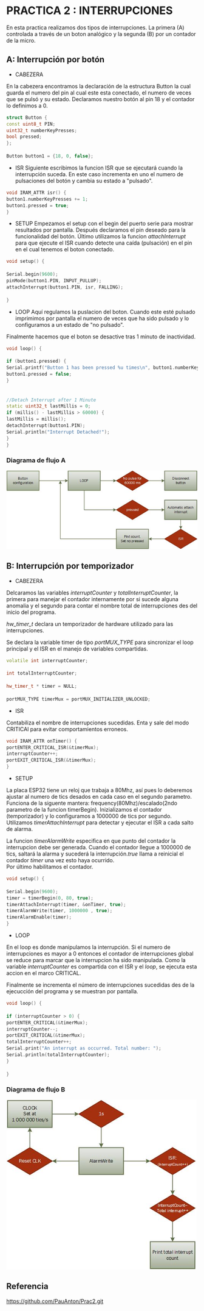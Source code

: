 # PRACTICA 2  : INTERRUPCIONES

En esta practica realizamos dos tipos de interrupciones. 
La primera (A) controlada a través de un boton analógico y la segunda (B) por un contador de la micro. 

## A: Interrupción por botón

* CABEZERA 

En la cabezera encontramos la declaración de la estructura Button la cual guarda el numero del pin al cual este esta conectado, el numero de veces que se pulsó y su estado. 
Declaramos nuestro botón al pin 18 y el contador lo definimos a 0. 

```cpp
struct Button {
const uint8_t PIN;
uint32_t numberKeyPresses;
bool pressed;
};

Button button1 = {18, 0, false};
```
* ISR
Siguiente escribimos la funcion ISR que se ejecutará cuando la interrupción suceda. 
En este caso incrementa en uno el numero de pulsaciones del botón y cambia su estado a "pulsado".
```cpp
void IRAM_ATTR isr() {
button1.numberKeyPresses += 1;
button1.pressed = true;
}
```  
* SETUP
Empezamos el setup con el begin del puerto serie para mostrar resultados por pantalla. 
Después declaramos el pin deseado para la funcionalidad del botón.
Último utilizamos la funcion *attachInterrupt* para que ejecute el ISR cuando detecte una caída (pulsación) en el pin en el cual tenemos el boton conectado. 
```cpp
void setup() {

Serial.begin(9600);
pinMode(button1.PIN, INPUT_PULLUP);
attachInterrupt(button1.PIN, isr, FALLING);

}
```
* LOOP
Aquí regulamos la puslacion del boton. Cuando este esté pulsado imprimimos por pantalla el numero de veces que ha sido pulsado y lo configuramos a un estado de "no pulsado".

Finalmente hacemos que el boton se desactive tras 1 minuto de inactividad. 

```cpp
void loop() {

if (button1.pressed) {
Serial.printf("Button 1 has been pressed %u times\n", button1.numberKeyPresses);
button1.pressed = false;
}


//Detach Interrupt after 1 Minute
static uint32_t lastMillis = 0;
if (millis() - lastMillis > 60000) {
lastMillis = millis();
detachInterrupt(button1.PIN);
Serial.println("Interrupt Detached!");
}
}
``` 
### Diagrama de flujo A

![](DibujoA.jpg)

## B: Interrupción por temporizador

* CABEZERA

Delcaramos las variables *interruptCounter* y *totalInterruptCounter*, la primera para manejar el contador internamente por si sucede alguna anomalia y el segundo para contar el nombre total de interrupciones des del inicio del programa. 

*hw_timer_t* declara un temporizador de hardware utilizado para las interrupciones. 

Se declara la variable timer de tipo *portMUX_TYPE* para sincronizar el loop principal y el ISR en el manejo de variables compartidas. 



```cpp
volatile int interruptCounter;

int totalInterruptCounter;

hw_timer_t * timer = NULL;

portMUX_TYPE timerMux = portMUX_INITIALIZER_UNLOCKED;
```

* ISR 

Contabiliza el nombre de interrupciones sucedidas.
Enta y sale del modo CRITICAl para evitar comportamientos erroneos. 

```cpp
void IRAM_ATTR onTimer() {
portENTER_CRITICAL_ISR(&timerMux);
interruptCounter++;
portEXIT_CRITICAL_ISR(&timerMux);
}
```

* SETUP

La placa ESP32 tiene un reloj que trabaja a 80Mhz, así pues lo deberemos ajustar al numero de tics desados en cada caso en el segundo parametro. Funciona de la siguente mantera: frequency(80Mhz)/escalado(2ndo parametro de la funcion timerBegin).
Inizializamos el contador (temporizador) y lo configuramos a 1000000 de tics por segundo. 
Utilizamos *timerAttachInterrupt* para detectar y ejecutar el ISR a cada salto de alarma.

La funcion *timerAlarmWrite* especifica en que punto del contador la interrupcion debe ser generada. Cuando el contador llegue a 1000000 de tics, saltará la alarma y sucederá la interrupción.*true* llama a reinicial el contador *timer* una vez esto haya ocurrido.  
Por último habilitamos el contador. 

```cpp
void setup() {

Serial.begin(9600);
timer = timerBegin(0, 80, true);
timerAttachInterrupt(timer, &onTimer, true);
timerAlarmWrite(timer, 1000000 , true);
timerAlarmEnable(timer);
}
```

* LOOP

En el loop es donde manipulamos la interrupción. 
Si el numero de interrupciones es mayor a 0 entonces el contador de interrupciones global se reduce para marcar que la interrupcion ha sido manipulada. Como la variable *interruptCounter* es compartida con el ISR y el *loop*, se ejecuta esta accion en el marco CRITICAL. 

Finalmente se incrementa el número de interrupciones sucedidas des de la ejecucción del programa y se muestran por pantalla. 

```cpp
void loop() {

if (interruptCounter > 0) {
portENTER_CRITICAL(&timerMux);
interruptCounter--;
portEXIT_CRITICAL(&timerMux);
totalInterruptCounter++;
Serial.print("An interrupt as occurred. Total number: ");
Serial.println(totalInterruptCounter);
}

}
```
### Diagrama de flujo B

![](DibujoB.jpg)


## Referencia
https://github.com/PauAnton/Prac2.git




